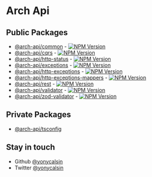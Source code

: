 # Arch Api

## Public Packages

- [@arch-api/common](https://github.com/yonycalsin/arch-api/tree/main/packages/common) - [![NPM Version](https://img.shields.io/npm/v/@arch-api/common)](https://www.npmjs.com/package/@arch-api/common)
- [@arch-api/cqrs](https://github.com/yonycalsin/arch-api/tree/main/packages/cqrs) - [![NPM Version](https://img.shields.io/npm/v/@arch-api/cqrs)](https://www.npmjs.com/package/@arch-api/cqrs)
- [@arch-api/http-status](https://github.com/yonycalsin/arch-api/tree/main/packages/http-status) - [![NPM Version](https://img.shields.io/npm/v/@arch-api/http-status)](https://www.npmjs.com/package/@arch-api/http-status)
- [@arch-api/exceptions](https://github.com/yonycalsin/arch-api/tree/main/packages/exceptions) - [![NPM Version](https://img.shields.io/npm/v/@arch-api/exceptions)](https://www.npmjs.com/package/@arch-api/exceptions)
- [@arch-api/http-exceptions](https://github.com/yonycalsin/arch-api/tree/main/packages/http-exceptions) - [![NPM Version](https://img.shields.io/npm/v/@arch-api/http-exceptions)](https://www.npmjs.com/package/@arch-api/http-exceptions)
- [@arch-api/http-exceptions-mappers](https://github.com/yonycalsin/arch-api/tree/main/packages/http-exceptions-mappers) - [![NPM Version](https://img.shields.io/npm/v/@arch-api/http-exceptions-mappers)](https://www.npmjs.com/package/@arch-api/http-exceptions-mappers)
- [@arch-api/rest](https://github.com/yonycalsin/arch-api/tree/main/packages/rest) - [![NPM Version](https://img.shields.io/npm/v/@arch-api/rest)](https://www.npmjs.com/package/@arch-api/rest)
- [@arch-api/validator](https://github.com/yonycalsin/arch-api/tree/main/packages/validator) - [![NPM Version](https://img.shields.io/npm/v/@arch-api/validator)](https://www.npmjs.com/package/@arch-api/validator)
- [@arch-api/zod-validator](https://github.com/yonycalsin/arch-api/tree/main/packages/zod-validator) - [![NPM Version](https://img.shields.io/npm/v/@arch-api/zod-validator)](https://www.npmjs.com/package/@arch-api/zod-validator)

## Private Packages

- [@arch-api/tsconfig](https://github.com/yonycalsin/arch-api/tree/main/packages/tsconfig)

## Stay in touch

- Github [@yonycalsin](https://github.com/yonycalsin)
- Twitter [@yonycalsin](https://twitter.com/yonycalsin)
